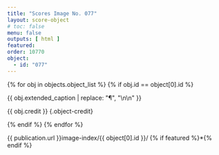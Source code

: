 ```yaml
---
title: "Scores Image No. 077"
layout: score-object
# toc: false
menu: false
outputs: [ html ]
featured: 
order: 10770
object:
  - id: "077"
---
```


{% for obj in objects.object_list %}
{% if obj.id == object[0].id %}

{{ obj.extended_caption | replace: "¶", "\n\n" }}

{{ obj.credit }} {.object-credit}

{% endif %}
{% endfor %}

<div class="object-credit object-url is-print-only">

{{ publication.url }}image-index/{{ object[0].id }}/ {% if featured %}*{% endif %}

</div>
